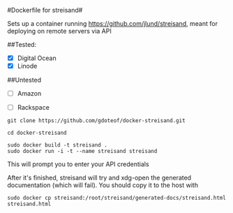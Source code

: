 #Dockerfile for streisand#


Sets up a container running https://github.com/jlund/streisand, meant for deploying on remote servers via API

##Tested: 

- [x] Digital Ocean
- [x] Linode

##Untested
- [ ] Amazon
- [ ] Rackspace


```
git clone https://github.com/gdoteof/docker-streisand.git

cd docker-streisand

sudo docker build -t streisand .
sudo docker run -i -t --name streisand streisand
```

This will prompt you to enter your API credentials

After it's finished, streisand will try and xdg-open the generated documentation (which will fail).  You should copy it to the host with

```
sudo docker cp streisand:/root/streisand/generated-docs/streisand.html streisand.html
```
